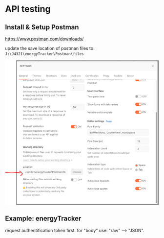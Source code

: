 # API testing

## Install & Setup Postman

https://www.postman.com/downloads/

update the save location of postman files to:  
`J:\J4321\energyTracker\Postman\files`

![](images/postmain-settings.PNG)

## Example: energyTracker

request authentification token first. for "body" use: "raw" --> "JSON". 

